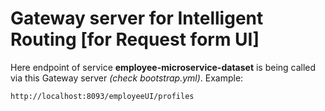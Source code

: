 # Gateway server for Intelligent Routing [for Request form UI]

Here endpoint of service **employee-microservice-dataset** is being called via this Gateway server *(check bootstrap.yml)*.
Example:


`http://localhost:8093/employeeUI/profiles
`
